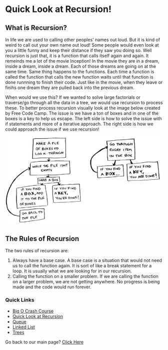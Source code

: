# Quick Look at Recursion!

## What is Recursion?
In life we are used to calling other peoples' names out loud. But it is kind of weird to call out your own name out loud! Some people would even look at you a little funny and keep their distance if they saw you doing so. Well recursion is just that, it is a function that calls itself again and again. It remeinds me a lot of the movie Inception! In the movie they are in a dream, inside a dream, inside a dream. Each of those dreams are going on at the same time. Same thing happens to the functions. Each time a function is called the function that calls the new function waits until that function is done runnning to finish their code. Just like in the movie, when they leave or finihs one dream they are pulled back into the previous dream. 

When would we use this? If we wanted to solve large factorials or traverse/go through all the data in a tree, we would use recursion to process these. To better process recursion visually look at the image below created by Free Code Camp. The issue is we have a ton of boxes and in one of the boxes is a key to help us escape. The left side is how to solve the issue with if statements and more of a iterative approach. The right side is how we could approach the issue if we use recursion!

![Recursion Example](recursionex.png)

## The Rules of Recursion
The two rules of recursion are:

1) Always have a base case. A base case is a situation that would not need us to call the function again. It is sort of like a break statement for a loop. It is usually what we are looking for in our recursion. 
2) Calling the function on a smaller problem. If we are calling the function on a larger problem, we are not getting anywhere. No progress is being made and the code would run forever. 


### Quick Links
* [Big O Crash Course](BIGO.md)
* [Quick Look at Recursion](RECURSION.md)
* [Queue](QUEUE.md)
* [Linked List](LINKEDLIST.md)
* [Trees](TREES.md)

Go back to our main page? [Click Here](README.md)
